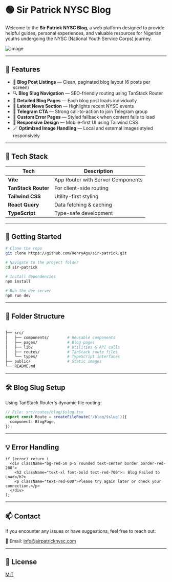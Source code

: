 
# 🟢 Sir Patrick NYSC Blog

Welcome to the **Sir Patrick NYSC Blog**, a web platform designed to provide helpful guides, personal experiences, and valuable resources for Nigerian youths undergoing the NYSC (National Youth Service Corps) journey.

![image](https://github.com/user-attachments/assets/583ddd2f-d1ad-4ada-b2d0-84ab67c5e9f8)

---

## 📌 Features

- 📰 **Blog Post Listings** — Clean, paginated blog layout (6 posts per screen)
- 🔍 **Blog Slug Navigation** — SEO-friendly routing using TanStack Router
- 🧾 **Detailed Blog Pages** — Each blog post loads individually
- 🎯 **Latest News Section** — Highlights recent NYSC events
- 📣 **Telegram CTA** — Strong call-to-action to join Telegram group
- 🚨 **Custom Error Pages** — Styled fallback when content fails to load
- 🧠 **Responsive Design** — Mobile-first UI using Tailwind CSS
- 🪄 **Optimized Image Handling** — Local and external images styled responsively

---

## 🚀 Tech Stack

| Tech               | Description                          |
|--------------------|--------------------------------------|
| **Vite**           | App Router with Server Components    |
| **TanStack Router**| For client-side routing              |
| **Tailwind CSS**   | Utility-first styling                |
| **React Query**    | Data fetching & caching              |
| **TypeScript**     | Type-safe development                |

---

## 🧰 Getting Started

```bash
# Clone the repo
git clone https://github.com/HenryAgu/sir-patrick.git

# Navigate to the project folder
cd sir-patrick

# Install dependencies
npm install

# Run the dev server
npm run dev
```

---

## 🧪 Folder Structure

```bash
.
├── src/
│   ├── components/        # Reusable components
│   ├── pages/             # Blog pages
│   ├── lib/               # Utilities & API calls
│   ├── routes/            # TanStack route files
│   └── types/             # TypeScript interfaces
├── public/                # Static images
└── README.md
```

---

## 🛠 Blog Slug Setup

Using TanStack Router's dynamic file routing:

```ts
// File: src/routes/blog/$slug.tsx
export const Route = createFileRoute('/blog/$slug')({
  component: BlogPage,
});
```

---

## 💡 Error Handling

```tsx
if (error) return (
  <div className="bg-red-50 p-5 rounded text-center border border-red-200">
    <h2 className="text-xl font-bold text-red-700">💥 Blog Failed to Load</h2>
    <p className="text-red-600">Please try again later or check your connection.</p>
  </div>
);
```

---

## 📫 Contact

If you encounter any issues or have suggestions, feel free to reach out:

📧 Email: [info@sirpatricknysc.com](mailto:info@sirpatricknysc.com)

---

## 🧠 License

[MIT](https://choosealicense.com/licenses/mit/)
